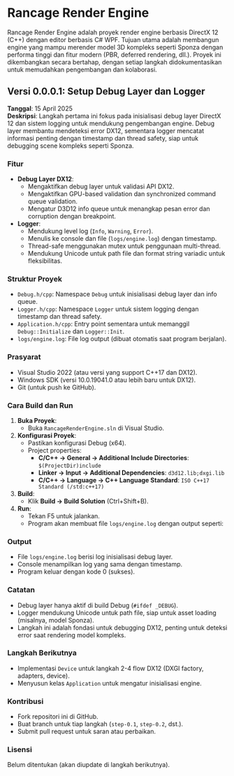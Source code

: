 # Rancage Render Engine

Rancage Render Engine adalah proyek render engine berbasis DirectX 12 (C++) dengan editor berbasis C# WPF. Tujuan utama adalah membangun engine yang mampu merender model 3D kompleks seperti Sponza dengan performa tinggi dan fitur modern (PBR, deferred rendering, dll.). Proyek ini dikembangkan secara bertahap, dengan setiap langkah didokumentasikan untuk memudahkan pengembangan dan kolaborasi.

## Versi 0.0.0.1: Setup Debug Layer dan Logger

**Tanggal**: 15 April 2025  
**Deskripsi**: Langkah pertama ini fokus pada inisialisasi debug layer DirectX 12 dan sistem logging untuk mendukung pengembangan engine. Debug layer membantu mendeteksi error DX12, sementara logger mencatat informasi penting dengan timestamp dan thread safety, siap untuk debugging scene kompleks seperti Sponza.

### Fitur
- **Debug Layer DX12**:
  - Mengaktifkan debug layer untuk validasi API DX12.
  - Mengaktifkan GPU-based validation dan synchronized command queue validation.
  - Mengatur D3D12 info queue untuk menangkap pesan error dan corruption dengan breakpoint.
- **Logger**:
  - Mendukung level log (`Info`, `Warning`, `Error`).
  - Menulis ke console dan file (`logs/engine.log`) dengan timestamp.
  - Thread-safe menggunakan mutex untuk penggunaan multi-thread.
  - Mendukung Unicode untuk path file dan format string variadic untuk fleksibilitas.

### Struktur Proyek

- `Debug.h/cpp`: Namespace `Debug` untuk inisialisasi debug layer dan info queue.
- `Logger.h/cpp`: Namespace `Logger` untuk sistem logging dengan timestamp dan thread safety.
- `Application.h/cpp`: Entry point sementara untuk memanggil `Debug::Initialize` dan `Logger::Init`.
- `logs/engine.log`: File log output (dibuat otomatis saat program berjalan).

### Prasyarat
- Visual Studio 2022 (atau versi yang support C++17 dan DX12).
- Windows SDK (versi 10.0.19041.0 atau lebih baru untuk DX12).
- Git (untuk push ke GitHub).

### Cara Build dan Run
1. **Buka Proyek**:
   - Buka `RancageRenderEngine.sln` di Visual Studio.
2. **Konfigurasi Proyek**:
   - Pastikan konfigurasi Debug (x64).
   - Project properties:
     - **C/C++ → General → Additional Include Directories**: `$(ProjectDir)include`
     - **Linker → Input → Additional Dependencies**: `d3d12.lib;dxgi.lib`
     - **C/C++ → Language → C++ Language Standard**: `ISO C++17 Standard (/std:c++17)`
3. **Build**:
   - Klik **Build → Build Solution** (Ctrl+Shift+B).
4. **Run**:
   - Tekan F5 untuk jalankan.
   - Program akan membuat file `logs/engine.log` dengan output seperti:
   
### Output
- File `logs/engine.log` berisi log inisialisasi debug layer.
- Console menampilkan log yang sama dengan timestamp.
- Program keluar dengan kode 0 (sukses).

### Catatan
- Debug layer hanya aktif di build Debug (`#ifdef _DEBUG`).
- Logger mendukung Unicode untuk path file, siap untuk asset loading (misalnya, model Sponza).
- Langkah ini adalah fondasi untuk debugging DX12, penting untuk deteksi error saat rendering model kompleks.

### Langkah Berikutnya
- Implementasi `Device` untuk langkah 2-4 flow DX12 (DXGI factory, adapters, device).
- Menyusun kelas `Application` untuk mengatur inisialisasi engine.

### Kontribusi
- Fork repositori ini di GitHub.
- Buat branch untuk tiap langkah (`step-0.1`, `step-0.2`, dst.).
- Submit pull request untuk saran atau perbaikan.

### Lisensi
Belum ditentukan (akan diupdate di langkah berikutnya).
